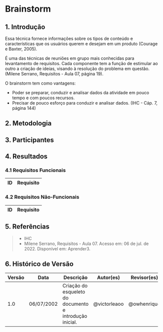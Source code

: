 # Brainstorm

## 1. Introdução
Essa técnica fornece informações sobre os tipos de conteúdo e características que os usuários querem e desejam em um produto (Courage e Baxter, 2005).

É uma das técnicas de reuniões em grupo mais conhecidas para levantamento de requisitos. Cada componente tem a função de estimular ao outro a criação de ideias, visando à resolução do problema em questão. (Milene Serrano, Requisitos - Aula 07, página 19).

O brainstorm tem como vantagens:
* Poder se preparar, conduzir e analisar dados da atividade em pouco tempo e com poucos recursos.
* Precisar de pouco esforço para conduzir e analisar dados.
(IHC - Cáp. 7, página 144)

## 2. Metodologia

## 3. Participantes

## 4. Resultados

### 4.1 Requisitos Funcionais
| ID  | Requisito | 
| :-: | :-------- |

### 4.2 Requisitos Não-Funcionais
| ID  | Requisito | 
| :-: | :-------- |

## 5. Referências
> - IHC
> - Milene Serrano, Requisitos - Aula 07. Acesso em: 06 de jul. de 2022. Disponível em: Aprender3.

## 6. Histórico de Versão
| Versão | Data | Descrição | Autor(es) | Revisor(es) |
| ------ | ---- | --------- | --------- | ----------- |
| 1.0    | 06/07/2002 | Criação do esqueleto do documento e introdução inicial. | @victorleaoo | @owhenrique |